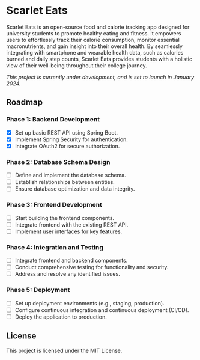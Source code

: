 # Scarlet Eats

Scarlet Eats is an open-source food and calorie tracking app designed for university students to promote healthy eating and fitness. It empowers users to effortlessly track their calorie consumption, monitor essential macronutrients, and gain insight into their overall health. By seamlessly integrating with smartphone and wearable health data, such as calories burned and daily step counts, Scarlet Eats provides students with a holistic view of their well-being throughout their college journey. 

_This project is currently under development, and is set to launch in January 2024._

## Roadmap

### Phase 1: Backend Development

- [x] Set up basic REST API using Spring Boot.
- [x] Implement Spring Security for authentication.
- [x] Integrate OAuth2 for secure authorization.

### Phase 2: Database Schema Design

- [ ] Define and implement the database schema.
- [ ] Establish relationships between entities.
- [ ] Ensure database optimization and data integrity.

### Phase 3: Frontend Development

- [ ] Start building the frontend components.
- [ ] Integrate frontend with the existing REST API.
- [ ] Implement user interfaces for key features.

### Phase 4: Integration and Testing

- [ ] Integrate frontend and backend components.
- [ ] Conduct comprehensive testing for functionality and security.
- [ ] Address and resolve any identified issues.

### Phase 5: Deployment

- [ ] Set up deployment environments (e.g., staging, production).
- [ ] Configure continuous integration and continuous deployment (CI/CD).
- [ ] Deploy the application to production.

## License

This project is licensed under the MIT License.

